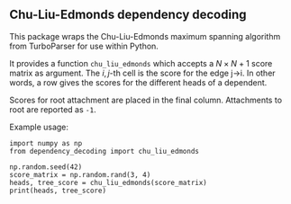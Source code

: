 ## Chu-Liu-Edmonds dependency decoding

This package wraps the Chu-Liu-Edmonds maximum spanning algorithm from TurboParser for use within Python.
 
It provides a function `chu_liu_edmonds` which accepts a $N \times N+1$ score matrix as argument.
The $i,j$-th cell is the score for the edge j->i. In other words, a row gives the scores for the different heads of a dependent.

Scores for root attachment are placed in the final column. Attachments to root are reported as `-1`. 
 
Example usage:

```
import numpy as np
from dependency_decoding import chu_liu_edmonds

np.random.seed(42)
score_matrix = np.random.rand(3, 4)
heads, tree_score = chu_liu_edmonds(score_matrix)
print(heads, tree_score)
```